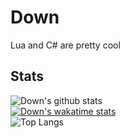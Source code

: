 # Down
Lua and C# are pretty cool

## Stats
![Down's github stats](https://github-readme-stats.vercel.app/api?username=down-s&show_icons=true)
<br>
[![Down's wakatime stats](https://github-readme-stats.vercel.app/api/wakatime?username=Down)](https://github.com/anuraghazra/github-readme-stats)
<br>
![Top Langs](https://github-readme-stats.vercel.app/api/top-langs/?username=down-s)
